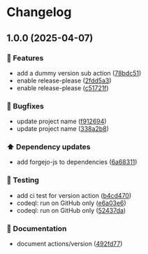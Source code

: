 # Changelog

## 1.0.0 (2025-04-07)

### 🚀 Features

- add a dummy version sub action
  ([78bdc51](https://github.com/vicamo/forgejo-actions/commit/78bdc51ed71d8811bcaf2d839e92cf78444e59e7))
- enable release-please
  ([2fdd5a3](https://github.com/vicamo/forgejo-actions/commit/2fdd5a30406889c1abe6f0d4f9c43e9a70069a9f))
- enable release-please
  ([c51721f](https://github.com/vicamo/forgejo-actions/commit/c51721ff8238d117d0c516ce3ed9111525f0a0da))

### 🐛 Bugfixes

- update project name
  ([f912694](https://github.com/vicamo/forgejo-actions/commit/f9126945ea03bdeea149bdd38777e0c9e7604f93))
- update project name
  ([338a2b8](https://github.com/vicamo/forgejo-actions/commit/338a2b8ea83c30f91b2b381c6c771aebbfe55f88))

### ⬆️ Dependency updates

- add forgejo-js to dependencies
  ([6a68311](https://github.com/vicamo/forgejo-actions/commit/6a683112a5dd9b51569c0d3ceff1981751aec537))

### 🧰 Testing

- add ci test for version action
  ([b4cd470](https://github.com/vicamo/forgejo-actions/commit/b4cd470d317760012d568f359f2b13c4ebb7d9ac))
- codeql: run on GitHub only
  ([e6a03e6](https://github.com/vicamo/forgejo-actions/commit/e6a03e646dcaa7b0ce7d04d4ba7acb1dbb21d454))
- codeql: run on GitHub only
  ([52437da](https://github.com/vicamo/forgejo-actions/commit/52437dad3f9a7d9a34a0cad9b2da128bd13ca2f7))

### 🧰 Documentation

- document actions/version
  ([492fd77](https://github.com/vicamo/forgejo-actions/commit/492fd77eca784f845b0318e6733e6e89c3c03def))
